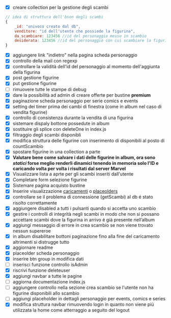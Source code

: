 - [x] creare collection per la gestione degli scambi
```js
// idea di struttura dell'bson degli scambi
{
	_id: "univoco creato dal db",
	venditore: "id dell'utente che possiede la figurina",
	da_scambiare: 123456 //id del personaggio messo in scambio
	desiderata: 123456 //id del personaggio con cui scambiare la figurina (se non presente indica che si accettano proposte di scambio)
}
```
- [x] aggiungere link "indietro" nella pagina scheda personaggio
- [x] controllo della mail con regexp
- [x] controllare la validità dell'id del personaggio al momento dell'aggiunta della figurina
- [x] post gestione figurine 
- [x] put gestione figurine
- [ ] rimuovere tutte le stampe di debug
- [x] dare la possibilità ad admin di creare offerte per bustine **premium**
- [x] paginazione scheda personaggio per serie comics e events
- [x] setting dei timer prima dei cambi di finestra (come in album nel caso di vendita figurine)
- [x] controllo di consistenza durante la vendita di una figurina
- [x] sistemare dispaly bottone possedute in album
- [x] sostituire gli splice con deleteOne in index.js
- [x] filtraggio degli scambi disponibli
- [x] modifica struttura delle figurine con inserimento di disponibili al posto di countScambio
- [x] spostare figurine in una collection a parte
- [x] **Valutare bene come salvare i dati delle figurine in album, ora sono *statici* forse meglio renderli dinamici tenendo in memoria solo l'ID e caricando volta per volta i risultati dal server Marvel**
- [x] Visualizzare lista a aprte per gli scambi inseriti dall'utente
- [x] Completare form selezione figurine
- [x] Sistemare pagina acquisto bustine
- [x] Inserire visualizzazione [caricamenti](https://getbootstrap.com/docs/5.3/components/spinners/) o  [placeolders](https://getbootstrap.com/docs/5.3/components/placeholders/)
- [x] controllare se il problema di connessione (getScambi) al db é stato risolto correttamente
- [x] aggiungere disabled a tutti i pulsanti quando si accetta uno scambio
- [x] gestire i controlli di integrità negli scambi in modo che non si possano accettare scambi dove la figurina in arrivo é già presente nell’album
- [x] aggiungi messaggio di errore in  crea scambio se non viene trovato nessun supereroe
- [x] in album disabilitare bottoni paginazione fino alla fine del caricamento altrimenti si distrugge tutto
- [x] aggiornare readme
- [x] placeolder scheda personaggio
- [x] inserire btn group in modifica dati
- [ ] inserisci funzione controllo isAdmin
- [x] riscrivi funzione deleteuser
- [x] aggiungi navbar a tutte le pagine
- [ ] aggiorna documentazione index.js
- [ ] aggiungere controllo nella sezione crea scambio se l'utente non ha figurine disponibili allo scambio
- [ ] aggiungi placeholder in dettagli personaggio per events, comics e series
- [x] modifica struttura navbar rimuovendo login in quanto non viene più utilizzata la home come atterraggio a seguito del logout